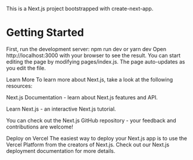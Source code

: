 This is a Next.js project bootstrapped with create-next-app.

# Getting Started
First, run the development server:
npm run dev
or
yarn dev
Open http://localhost:3000 with your browser to see the result.
You can start editing the page by modifying pages/index.js. The page auto-updates as you edit the file.

Learn More
To learn more about Next.js, take a look at the following resources:


Next.js Documentation - learn about Next.js features and API.

Learn Next.js - an interactive Next.js tutorial.

You can check out the Next.js GitHub repository - your feedback and contributions are welcome!

Deploy on Vercel
The easiest way to deploy your Next.js app is to use the Vercel Platform from the creators of Next.js.
Check out our Next.js deployment documentation for more details.
